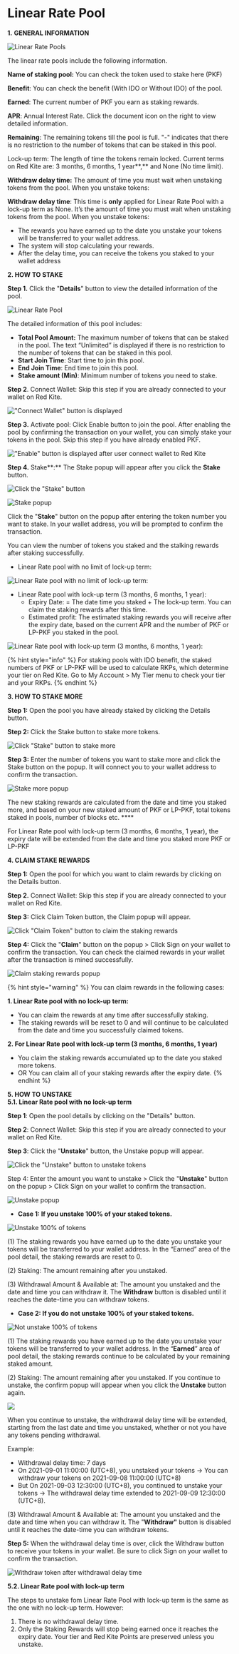 # Linear Rate Pool

**1.** **GENERAL INFORMATION**

![Linear Rate Pools](../.gitbook/assets/Screenshot\_75.png)

The linear rate pools include the following information.

**Name of staking pool:** You can check the token used to stake here (PKF)

**Benefit**: You can check the benefit (With IDO or Without IDO) of the pool.

**Earned**: The current number of PKF you earn as staking rewards.

**APR**: Annual Interest Rate. Click the document icon on the right to view detailed information.

**Remaining**: The remaining tokens till the pool is full. "-" indicates that there is no restriction to the number of tokens that can be staked in this pool.

Lock-up term: The length of time the tokens remain locked. Current terms on Red Kite are: 3 months, 6 months, 1 year\*\*,\*\* and None (No time limit).

**Withdraw delay time:** The amount of time you must wait when unstaking tokens from the pool. When you unstake tokens:

**Withdraw delay time**: This time is **only** applied for Linear Rate Pool with a lock-up term as None. It’s the amount of time you must wait when unstaking tokens from the pool. When you unstake tokens:

* The rewards you have earned up to the date you unstake your tokens will be transferred to your wallet address.
* The system will stop calculating your rewards.
* After the delay time, you can receive the tokens you staked to your wallet address

**2. HOW TO STAKE**

**Step 1.** Click the "**Details**" button to view the detailed information of the pool.

![Linear Rate Pool](../.gitbook/assets/Screenshot\_76.png)

The detailed information of this pool includes:

* **Total Pool Amount:** The maximum number of tokens that can be staked in the pool. The text “Unlimited” is displayed if there is no restriction to the number of tokens that can be staked in this pool.
* **Start Join Time**: Start time to join this pool.
* **End Join Time**: End time to join this pool.
* **Stake amount (Min)**: Minimum number of tokens you need to stake.

**Step 2**. Connect Wallet: Skip this step if you are already connected to your wallet on Red Kite.

!["Connect Wallet" button is displayed](../.gitbook/assets/Screenshot\_78.png)

**Step 3.** Activate pool: Click Enable button to join the pool. After enabling the pool by confirming the transaction on your wallet, you can simply stake your tokens in the pool. Skip this step if you have already enabled PKF.

!["Enable" button is displayed after user connect wallet to Red Kite](../.gitbook/assets/Screenshot\_79.png)

**Step 4.** Stake\*\*:\*\* The Stake popup will appear after you click the **Stake** button.

![Click the "Stake" button](../.gitbook/assets/Screenshot\_80.png)

![Stake popup](../.gitbook/assets/Screenshot\_62.png)

Click the "**Stake**" button on the popup after entering the token number you want to stake. In your wallet address, you will be prompted to confirm the transaction.

You can view the number of tokens you staked and the stalking rewards after staking successfully.

* Linear Rate pool with no limit of lock-up term:

![Linear Rate pool with no limit of lock-up term:](../.gitbook/assets/Screenshot\_81.png)

* Linear Rate pool with lock-up term (3 months, 6 months, 1 year):
  * Expiry Date: = The date time you staked + The lock-up term. You can claim the staking rewards after this time.
  * Estimated profit: The estimated staking rewards you will receive after the expiry date, based on the current APR and the number of PKF or LP-PKF you staked in the pool.

![Linear Rate pool with lock-up term (3 months, 6 months, 1 year):](<../.gitbook/assets/Screenshot\_83 (1).png>)

{% hint style="info" %}
For staking pools with IDO benefit, the staked numbers of PKF or LP-PKF will be used to calculate RKPs, which determine your tier on Red Kite. Go to My Account > My Tier menu to check your tier and your RKPs.
{% endhint %}

**3. HOW TO STAKE MORE**

**Step 1:** Open the pool you have already staked by clicking the Details button.

**Step 2:** Click the Stake button to stake more tokens.

![Click "Stake" button to stake more](../.gitbook/assets/Screenshot\_64.png)

**Step 3:** Enter the number of tokens you want to stake more and click the Stake button on the popup. It will connect you to your wallet address to confirm the transaction.

![Stake more popup](../.gitbook/assets/Screenshot\_65.png)

The new staking rewards are calculated from the date and time you staked more, and based on your new staked amount of PKF or LP-PKF, total tokens staked in pools, number of blocks etc. \*\*\*\*

For Linear Rate pool with lock-up term (3 months, 6 months, 1 year)**,** the expiry date will be extended from the date and time you staked more PKF or LP-PKF

**4. CLAIM STAKE REWARDS**

**Step 1:** Open the pool for which you want to claim rewards by clicking on the Details button.

**Step 2.** Connect Wallet: Skip this step if you are already connected to your wallet on Red Kite.

**Step 3:** Click Claim Token button, the Claim popup will appear.

![Click "Claim Token" button to claim the staking rewards](../.gitbook/assets/Screenshot\_66.png)

**Step 4:** Click the "**Claim**" button on the popup > Click Sign on your wallet to confirm the transaction. You can check the claimed rewards in your wallet after the transaction is mined successfully.

![Claim staking rewards popup](../.gitbook/assets/Screenshot\_67.png)

{% hint style="warning" %}
You can claim rewards in the following cases:

**1. Linear Rate pool with no lock-up term:**

* You can claim the rewards at any time after successfully staking.
* The staking rewards will be reset to 0 and will continue to be calculated from the date and time you successfully claimed tokens.

**2. For Linear Rate pool with lock-up term (3 months, 6 months, 1 year)**

* You claim the staking rewards accumulated up to the date you staked more tokens.
* OR You can claim all of your staking rewards after the expiry date.
{% endhint %}

**5. HOW TO UNSTAKE**\
**5.1. Linear Rate pool with no lock-up term**

**Step 1**: Open the pool details by clicking on the "Details" button.

**Step 2**: Connect Wallet: Skip this step if you are already connected to your wallet on Red Kite.

**Step 3**: Click the "**Unstake**" button, the Unstake popup will appear.

![Click the "Unstake" button to unstake tokens](../.gitbook/assets/Screenshot\_68.png)

Step 4: Enter the amount you want to unstake > Click the "**Unstake**" button on the popup > Click Sign on your wallet to confirm the transaction.

![Unstake popup](../.gitbook/assets/Screenshot\_69.png)

* **Case 1: If you unstake 100% of your staked tokens.**

![Unstake 100% of tokens](../.gitbook/assets/Screenshot\_71.png)

(1) The staking rewards you have earned up to the date you unstake your tokens will be transferred to your wallet address. In the “Earned” area of the pool detail, the staking rewards are reset to 0.

(2) Staking: The amount remaining after you unstaked.

(3) Withdrawal Amount & Available at: The amount you unstaked and the date and time you can withdraw it. The **Withdraw** button is disabled until it reaches the date-time you can withdraw tokens.

* **Case 2: If you do not unstake 100% of your staked tokens.**

![Not unstake 100% of tokens](../.gitbook/assets/Screenshot\_72.png)

(1) The staking rewards you have earned up to the date you unstake your tokens will be transferred to your wallet address. In the “**Earned**” area of pool detail, the staking rewards continue to be calculated by your remaining staked amount.

(2) Staking: The amount remaining after you unstaked. If you continue to unstake, the confirm popup will appear when you click the **Unstake** button again.

![](../.gitbook/assets/Screenshot\_73.png)

When you continue to unstake, the withdrawal delay time will be extended, starting from the last date and time you unstaked, whether or not you have any tokens pending withdrawal.

Example:

* Withdrawal delay time: 7 days
* On 2021-09-01 11:00:00 (UTC+8), you unstaked your tokens -> You can withdraw your tokens on 2021-09-08 11:00:00 (UTC+8)
* But On 2021-09-03 12:30:00 (UTC+8), you continued to unstake your tokens -> The withdrawal delay time extended to 2021-09-09 12:30:00 (UTC+8).

(3) Withdrawal Amount & Available at: The amount you unstaked and the date and time when you can withdraw it. The "**Withdraw"** button is disabled until it reaches the date-time you can withdraw tokens.

**Step 5:** When the withdrawal delay time is over, click the Withdraw button to receive your tokens in your wallet. Be sure to click Sign on your wallet to confirm the transaction.

![Withdraw token after withdrawal delay time](../.gitbook/assets/Screenshot\_74.png)

**5.2. Linear Rate pool with lock-up term**

The steps to unstake fom Linear Rate Pool with lock-up term is the same as the one with no lock-up term. However:

1. There is no withdrawal delay time.
2. Only the Staking Rewards will stop being earned once it reaches the expiry date. Your tier and Red Kite Points are preserved unless you unstake.
